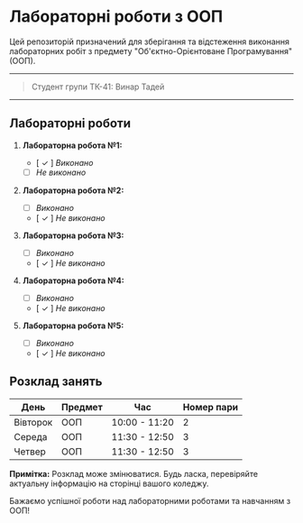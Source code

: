 # Лабораторні роботи з ООП

Цей репозиторій призначений для зберігання та відстеження виконання лабораторних робіт з предмету "Об'єктно-Орієнтоване Програмування" (ООП).

---
>Студент групи ТК-41:
>Винар Тадей
---
## Лабораторні роботи

1. **Лабораторна робота №1:**
   - [ ✓ ] *Виконано*
   - [   ] *Не виконано*

2. **Лабораторна робота №2:**
   - [ ] *Виконано*
   - [ ✓ ] *Не виконано*

3. **Лабораторна робота №3:**
   - [ ] *Виконано*
   - [ ✓ ] *Не виконано*

4. **Лабораторна робота №4:**
   - [ ] *Виконано*
   - [ ✓ ] *Не виконано*

5. **Лабораторна робота №5:**
   - [  ] *Виконано*
   - [ ✓ ] *Не виконано*

## Розклад занять

| День         | Предмет                        | Час         | Номер пари|
|--------------|--------------------------------|-------------|-----------|
| Вівторок   | ООП                  | 10:00 - 11:20 | 2  |
| Середа   | ООП                | 11:30 - 12:50 |  3   |
| Четвер       | ООП                  | 11:30 - 12:50 | 3  |


**Примітка:** Розклад може змінюватися. Будь ласка, перевіряйте актуальну інформацію на сторінці вашого коледжу.

Бажаємо успішної роботи над лабораторними роботами та навчанням з ООП!